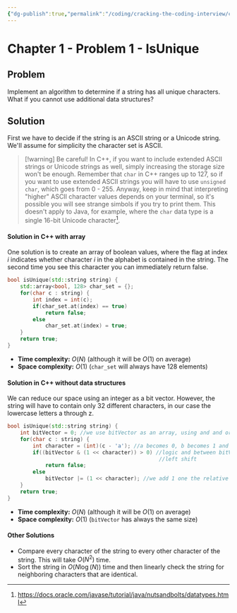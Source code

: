 ```yaml
---
{"dg-publish":true,"permalink":"/coding/cracking-the-coding-interview/chapter-1-problems/problem-1-is-unique/"}
---
```


# Chapter 1 - Problem 1 - IsUnique
## Problem
Implement an algorithm to determine if a string has all unique characters. What if you cannot use additional data structures?

## Solution
First we have to decide if the string is an ASCII string or a Unicode string. We'II assume for simplicity the character set is ASCII.
>[!warning] Be careful!
> In C++, if you want to include extended ASCII strings or Unicode strings as well, simply increasing the storage size won't be enough. Remember that `char` in C++ ranges up to 127, so if you want to use extended ASCII strings you will have to use `unsigned char`, which goes from 0 - 255. Anyway, keep in mind that interpreting "higher" ASCII character values depends on your terminal, so it's possible you will see strange simbols if you try to print them. 
> This doesn't apply to Java, for example, where the `char` data type is a single 16-bit Unicode character[^1].

#### Solution in C++ with array
One solution is to create an array of boolean values, where the flag at index $i$ indicates whether character $i$ in the alphabet is contained in the string. The second time you see this character you can immediately return false.
```cpp
bool isUnique(std::string string) {  
    std::array<bool, 128> char_set = {};  
    for(char c : string) {  
        int index = int(c);  
        if(char_set.at(index) == true)  
            return false;  
        else  
            char_set.at(index) = true;  
    }  
    return true;  
}
```
- **Time complexity:** $O(N)$ (although it will be $O(1)$ on average)
- **Space complexity:** $O(1)$ (`char_set` will always have 128 elements)

#### Solution in C++ without data structures
We can reduce our space using an integer as a bit vector. However, the string will have to contain only 32 different characters, in our case the lowercase letters a through z.

```cpp
bool isUnique(std::string string) {  
    int bitVector = 0; //we use bitVector as an array, using and and or operators  
    for(char c : string) {  
        int character = (int)(c - 'a'); //a becomes 0, b becomes 1 and so on  
        if((bitVector & (1 << character)) > 0) //logic and between bitVector and
										        //left shift   
            return false;  
        else  
            bitVector |= (1 << character); //we add 1 one the relative position  
    }  
    return true;  
}
```
- **Time complexity:** $O(N)$ (although it will be $O(1)$ on average)
- **Space complexity:** $O(1)$ (`bitVector` has always the same size)

#### Other Solutions 
- Compare every character of the string to every other character of the string. This will take $O (N^2)$ time.
- Sort the string in $O(N \log(N))$ time and then linearly check the string for neighboring characters that are identical.


[^1]: https://docs.oracle.com/javase/tutorial/java/nutsandbolts/datatypes.html